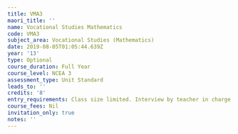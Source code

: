 ```yaml
---
title: VMA3
maori_title: ''
name: Vocational Studies Mathematics
code: VMA3
subject_area: Vocational Studies (Mathematics)
date: 2019-08-05T01:05:44.639Z
year: '13'
type: Optional
course_duration: Full Year
course_level: NCEA 3
assessment_type: Unit Standard
leads_to: ''
credits: '8'
entry_requirements: Class size limited. Interview by teacher in charge required.
course_fees: Nil
invitation_only: true
notes: ''
---
```


